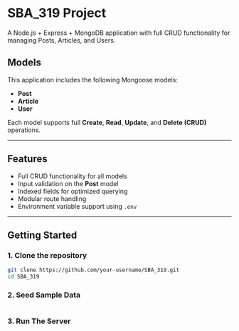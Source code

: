 # SBA_319 Project

A Node.js + Express + MongoDB application with full CRUD functionality for managing Posts, Articles, and Users.

## Models

This application includes the following Mongoose models:

- **Post**
- **Article**
- **User**

Each model supports full **Create**, **Read**, **Update**, and **Delete (CRUD)** operations.

---

## Features

- Full CRUD functionality for all models
- Input validation on the **Post** model
- Indexed fields for optimized querying
- Modular route handling
- Environment variable support using `.env`

---

## Getting Started

### 1. Clone the repository

```bash
git clone https://github.com/your-username/SBA_319.git
cd SBA_319
```

### 2. Seed Sample Data
```node seed
```

### 3. Run The Server
```nodemon
```
